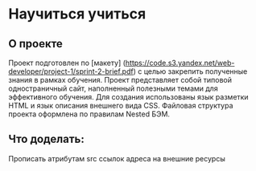 # Научиться учиться

## О проекте

Проект подготовлен по [макету] (https://code.s3.yandex.net/web-developer/project-1/sprint-2-brief.pdf) с целью закрепить полученные знания в рамках обучения. Проект представляет собой типовой одностраничный сайт, наполненный полезными темами для эффективного обучения. Для создания использованы язык разметки HTML и язык описания внешнего вида CSS. Файловая структура проекта оформлена по правилам Nested БЭМ.

## Что доделать:
Прописать атрибутам src ссылок адреса на внешние ресурсы
